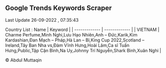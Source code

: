 

## Google Trends Keywords Scraper 
 
Last Update 26-09-2022 , 07:35:43

Country List :
 Name  | Keyword |
| ------------- | ------------- |
| VIETNAM | Charme Perfume,Minh Nghi,Lưu Hạo Nhiên,Anh – Đức,Karik,Kim Kardashian,Đan Mạch – Pháp,Hà Lan – Bỉ,King Cup 2022,Scotland – Ireland,Tây Ban Nha vs,Đàm Vĩnh Hưng,Hoài Lâm,Ca sĩ Tuấn Hưng,Public,Tập Cận Bình,Na Uy,Johnny Trí Nguyễn,Shark Bình,Xuân Nghi |



© Abdul Muttaqin 
